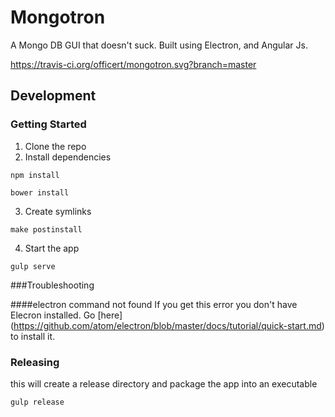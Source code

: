 # Mongotron
A Mongo DB GUI that doesn't suck. Built using Electron, and Angular Js.

https://travis-ci.org/officert/mongotron.svg?branch=master

## Development

### Getting Started

1. Clone the repo
2. Install dependencies
```shell
npm install
```
```shell
bower install
```
3. Create symlinks
```shell
make postinstall
```
4. Start the app
```shell
gulp serve
```

###Troubleshooting

####electron command not found
If you get this error you don't have Elecron installed. Go [here] (https://github.com/atom/electron/blob/master/docs/tutorial/quick-start.md) to install it.

### Releasing
this will create a release directory and package the app into an executable
```shell
gulp release
```
